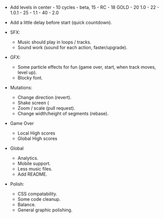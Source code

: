 * Add levels in center - 10 cycles - beta, 15 - RC - 18 GOLD - 20 1.0 - 22 - 1.0.1 - 25 - 1.1 - 40 - 2.0
* Add a little delay before start (quick countdown).

* SFX:
  * Music should play in loops / tracks.
  * Sound work (sound for each action, faster/upgrade).

* GFX:
  * Some particle effects for fun (game over, start, when track moves, level up).
  * Blocky font.

* Mutations:
  * Change direction (revert).
  * Shake screen (
  * Zoom / scale (pull request).
  * Change width/height of segments (rebase).

* Game Over
  * Local High scores
  * Global High scores

* Global
  * Analytics.
  * Mobile support.
  * Less music files.
  * Add README.

* Polish:
  * CSS compatability.
  * Some code cleanup.
  * Balance.
  * General graphic polishing.


